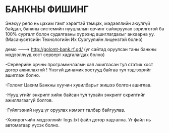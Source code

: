 # БАНКНЫ ФИШИНГ  
Энэхүү репо нь цахим гэмт хэрэгтэй тэмцэх, мэдээллийн аюулгүй байдал, банкны системийн нууцлалын орчинг сайжруулах зорилготой ба 100% сургалт болон судалгааны хүрээнд ашиглагдахыг анхаарна уу. (Масачусетсийн Технологийн Их Сургуулийн лицензтэй болно)

демо ---> http://golomt-bank.rf.gd/  (уг сайтад оруулсан таны банкны мэдээллүүд хост серверт хадгалагдах болно)

-Серверийн орчны программчлалын хэл ашигласан тул статик хост дотор ажиллахгүй ! Үнэгүй динамик хостууд байгаа тул тэдгээрийг ашиглаж болно.

-Голомт Цахим Банкны хуучин хувилбарыг жишээ болгон ашиглав.

-Нууц үгийг энкрипт хийж байсан тул тухайн энкрипт скриптийг ажиллагаагүй болгов.

-Гүйлгээний нууц үг оруулах нэмэлт талбар байгуулав.

-Хохирогчийн мэдээллийг logs.txt файл дотор хадгална. Уг файл нь автоматаар үүсэх болно.
